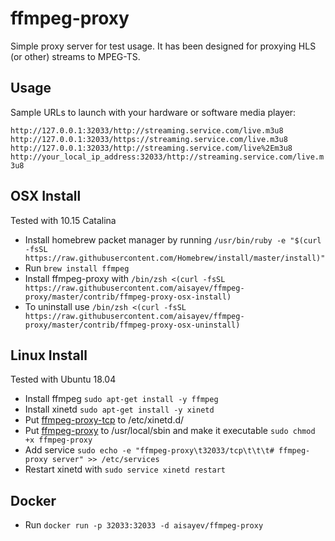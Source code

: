 ffmpeg-proxy
========================


Simple proxy server for test usage. It has been designed for proxying HLS (or other) streams to MPEG-TS.


## Usage

Sample URLs to launch with your hardware or software media player: 

`http://127.0.0.1:32033/http://streaming.service.com/live.m3u8`
`http://127.0.0.1:32033/https://streaming.service.com/live.m3u8`
`http://127.0.0.1:32033/http://streaming.service.com/live%2Em3u8`
`http://your_local_ip_address:32033/http://streaming.service.com/live.m3u8`


## OSX Install

Tested with 10.15 Catalina

* Install homebrew packet manager by running `/usr/bin/ruby -e "$(curl -fsSL https://raw.githubusercontent.com/Homebrew/install/master/install)"` 
* Run `brew install ffmpeg` 
* Install ffmpeg-proxy with `/bin/zsh <(curl -fsSL https://raw.githubusercontent.com/aisayev/ffmpeg-proxy/master/contrib/ffmpeg-proxy-osx-install)`
* To uninstall use `/bin/zsh <(curl -fsSL https://raw.githubusercontent.com/aisayev/ffmpeg-proxy/master/contrib/ffmpeg-proxy-osx-uninstall)`

## Linux Install

Tested with Ubuntu 18.04

* Install ffmpeg `sudo apt-get install -y ffmpeg`
* Install xinetd `sudo apt-get install -y xinetd`
* Put [ffmpeg-proxy-tcp](https://raw.githubusercontent.com/aisayev/ffmpeg-proxy/master/contrib/ffmpeg-proxy-tcp) to /etc/xinetd.d/
* Put [ffmpeg-proxy](https://raw.githubusercontent.com/aisayev/ffmpeg-proxy/master/contrib/ffmpeg-proxy) to /usr/local/sbin and make it executable `sudo chmod +x ffmpeg-proxy`
* Add service `sudo echo -e "ffmpeg-proxy\t32033/tcp\t\t\t# ffmpeg-proxy server" >> /etc/services`
* Restart xinetd with `sudo service xinetd restart`

## Docker

* Run `docker run -p 32033:32033 -d aisayev/ffmpeg-proxy`

